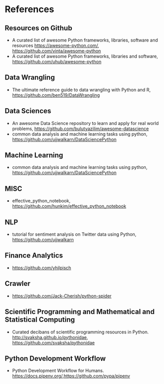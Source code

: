 # References 

## Resources on Github
+ A curated list of awesome Python frameworks, libraries, software and resources https://awesome-python.com/, https://github.com/vinta/awesome-python
+ A curated list of awesome Python frameworks, libraries and software, https://github.com/uhub/awesome-python

## Data Wrangling
+ The ultimate reference guide to data wrangling with Python and R, https://github.com/ben519/DataWrangling

## Data Sciences
+ An awesome Data Science repository to learn and apply for real world problems, https://github.com/bulutyazilim/awesome-datascience
+ common data analysis and machine learning tasks using python, https://github.com/ujjwalkarn/DataSciencePython

## Machine Learning
+ common data analysis and machine learning tasks using python, https://github.com/ujjwalkarn/DataSciencePython

## MISC
+ effective_python_notebook, https://github.com/hunkim/effective_python_notebook

## NLP
+ tutorial for sentiment analysis on Twitter data using Python, https://github.com/ujjwalkarn

## Finance Analytics
+ https://github.com/yhilpisch

## Crawler
+ https://github.com/Jack-Cherish/python-spider

## Scientific Programming and Mathematical and Statistical Computing
+ Curated decibans of scientific programming resources in Python. http://svaksha.github.io/pythonidae, https://github.com/svaksha/pythonidae

## Python Development Workflow
+ Python Development Workflow for Humans. https://docs.pipenv.org/,https://github.com/pypa/pipenv
